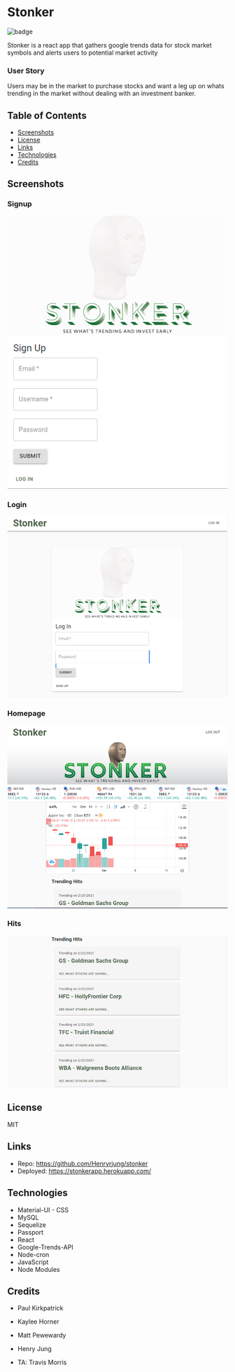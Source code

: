 # Stonker

![badge](https://img.shields.io/badge/license-MIT-brightgreen)

Stonker is a react app that gathers google trends data for stock market symbols and alerts users to potential market activity

### User Story 

Users may be in the market to purchase stocks and want a leg up on whats trending in the market without dealing with an investment banker.

## Table of Contents

- [Screenshots](#Screenshots)
- [License](#License)
- [Links](#Links)
- [Technologies](#Technologies)
- [Credits](#Credits)

## Screenshots

### Signup
![Signup](./images/stonkersignup.PNG)
### Login
![Login](./images/stonkerlogin.PNG)
### Homepage
![Homepage](./images/stonkerhomepage.PNG)
### Hits
![Hits](./images/hits.PNG)

## License

MIT

## Links

* Repo: https://github.com/Henryrjung/stonker
* Deployed: https://stonkerapp.herokuapp.com/

## Technologies

* Material-UI - CSS
* MySQL
* Sequelize
* Passport
* React
* Google-Trends-API
* Node-cron
* JavaScript
* Node Modules

## Credits

* Paul Kirkpatrick
* Kaylee Horner
* Matt Pewewardy
* Henry Jung

* TA: Travis Morris
